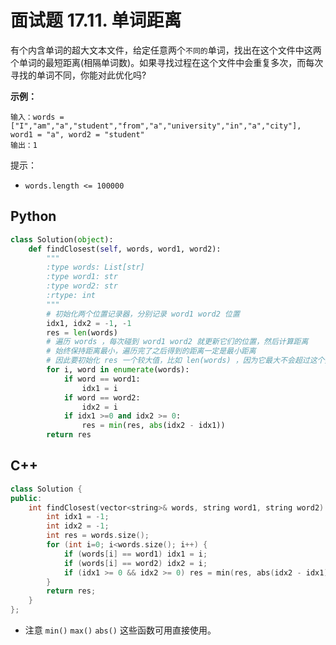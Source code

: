 # 面试题 17.11. 单词距离

有个内含单词的超大文本文件，给定任意两个`不同的`单词，找出在这个文件中这两个单词的最短距离(相隔单词数)。如果寻找过程在这个文件中会重复多次，而每次寻找的单词不同，你能对此优化吗?

**示例：**

```
输入：words = ["I","am","a","student","from","a","university","in","a","city"], word1 = "a", word2 = "student"
输出：1
```

提示：

- `words.length <= 100000`

## Python

```python
class Solution(object):
    def findClosest(self, words, word1, word2):
        """
        :type words: List[str]
        :type word1: str
        :type word2: str
        :rtype: int
        """
        # 初始化两个位置记录器，分别记录 word1 word2 位置
        idx1, idx2 = -1, -1
        res = len(words)
        # 遍历 words ，每次碰到 word1 word2 就更新它们的位置，然后计算距离
        # 始终保持距离最小，遍历完了之后得到的距离一定是最小距离
        # 因此要初始化 res 一个较大值，比如 len(words) ，因为它最大不会超过这个数
        for i, word in enumerate(words):
            if word == word1:
                idx1 = i
            if word == word2:
                idx2 = i
            if idx1 >=0 and idx2 >= 0:
                res = min(res, abs(idx2 - idx1))
        return res
```

## C++

```c++
class Solution {
public:
    int findClosest(vector<string>& words, string word1, string word2) {
        int idx1 = -1;
        int idx2 = -1;
        int res = words.size();
        for (int i=0; i<words.size(); i++) {
            if (words[i] == word1) idx1 = i;
            if (words[i] == word2) idx2 = i;
            if (idx1 >= 0 && idx2 >= 0) res = min(res, abs(idx2 - idx1));
        }
        return res;
    }
};
```

- 注意 `min()` `max()` `abs()` 这些函数可用直接使用。

